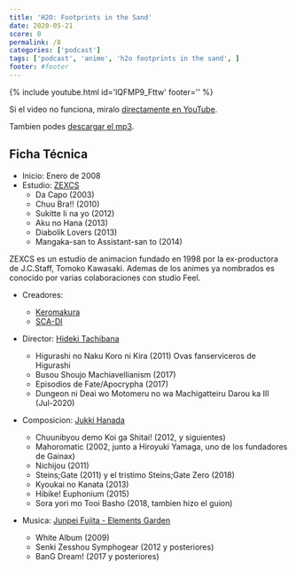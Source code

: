 ```yaml
---
title: 'H2O: Footprints in the Sand'
date: 2020-05-21
score: 0
permalink: /8
categories: ['podcast']
tags: ['podcast', 'anime', 'h2o footprints in the sand', ]
footer: #footer
---
```


{% include youtube.html id='lQFMP9_Fttw' footer='' %}

Si el video no funciona, miralo [directamente en YouTube](https://www.youtube.com/watch?v=lQFMP9_Fttw).

Tambien podes [descargar el mp3](https://anchor.fm/s/2ed233f8/podcast/play/17358033/https%3A%2F%2Fd3ctxlq1ktw2nl.cloudfront.net%2Fstaging%2F2020-6-31%2F94640107-44100-2-d0efa681fa56b3a3.mp3).

## Ficha Técnica

- Inicio: Enero de 2008
- Estudio: [ZEXCS](https://anilist.co/studio/218)
    - Da Capo (2003)
    - Chuu Bra!! (2010)
    - Sukitte Ii na yo (2012)
    - Aku no Hana (2013)
    - Diabolik Lovers (2013)
    - Mangaka-san to Assistant-san to (2014) 

ZEXCS es un estudio de animacion fundado en 1998 por la ex-productora de J.C.Staff, Tomoko Kawasaki. Ademas de los animes ya nombrados es conocido por varias colaboraciones con studio Feel.

- Creadores: 
    - [Keromakura](https://anilist.co/staff/99489/Keromakura)
    - [SCA-DI](https://anilist.co/staff/106363/SCADI)

- Director: [Hideki Tachibana](https://anilist.co/staff/105935/Hideki-Tachibana)
    - Higurashi no Naku Koro ni Kira (2011) Ovas fanserviceros de Higurashi
    - Busou Shoujo Machiavellianism (2017)
    - Episodios de Fate/Apocrypha (2017)
    - Dungeon ni Deai wo Motomeru no wa Machigatteiru Darou ka III (Jul-2020)

- Composicion: [Jukki Hanada](https://anilist.co/staff/107198/Jukki-Hanada)
    - Chuunibyou demo Koi ga Shitai! (2012, y siguientes)
    - Mahoromatic (2002, junto a Hiroyuki Yamaga, uno de los fundadores de Gainax)
    - Nichijou (2011)
    - Steins;Gate (2011) y el tristimo Steins;Gate Zero (2018)
    - Kyoukai no Kanata (2013)
    - Hibike! Euphonium (2015)
    - Sora yori mo Tooi Basho (2018, tambien hizo el guion)

- Musica: [Junpei Fujita - Elements Garden](https://anilist.co/staff/110557/Junpei-Fujita)
    - White Album (2009)
    - Senki Zesshou Symphogear (2012 y posteriores)
    - BanG Dream! (2017 y posteriores)
